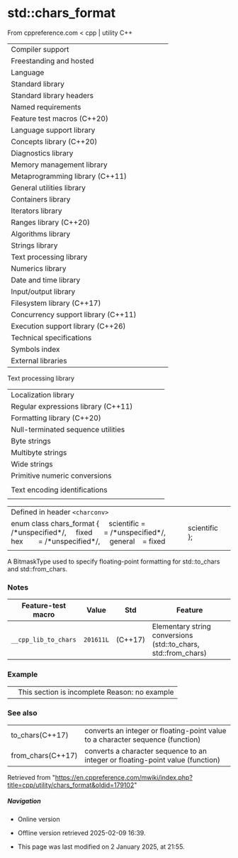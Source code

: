 # std::chars_format

From cppreference.com
< cpp‎ | utility
C++

|  |  |  |  |  |
| --- | --- | --- | --- | --- |
| Compiler support | | | | |
| Freestanding and hosted | | | | |
| Language | | | | |
| Standard library | | | | |
| Standard library headers | | | | |
| Named requirements | | | | |
| Feature test macros (C++20) | | | | |
| Language support library | | | | |
| Concepts library (C++20) | | | | |
| Diagnostics library | | | | |
| Memory management library | | | | |
| Metaprogramming library (C++11) | | | | |
| General utilities library | | | | |
| Containers library | | | | |
| Iterators library | | | | |
| Ranges library (C++20) | | | | |
| Algorithms library | | | | |
| Strings library | | | | |
| Text processing library | | | | |
| Numerics library | | | | |
| Date and time library | | | | |
| Input/output library | | | | |
| Filesystem library (C++17) | | | | |
| Concurrency support library (C++11) | | | | |
| Execution support library (C++26) | | | | |
| Technical specifications | | | | |
| Symbols index | | | | |
| External libraries | | | | |

Text processing library

|  |  |  |  |  |
| --- | --- | --- | --- | --- |
| Localization library | | | | |
| Regular expressions library (C++11) | | | | |
| Formatting library (C++20) | | | | |
| Null-terminated sequence utilities | | | | |
| Byte strings | | | | |
| Multibyte strings | | | | |
| Wide strings | | | | |
| Primitive numeric conversions | | | | |
| |  |  |  |  |  | | --- | --- | --- | --- | --- | | to_chars(C++17) | | | | | | to_chars_result(C++17) | | | | | | from_chars(C++17) | | | | | | from_chars_result(C++17) | | | | | | ****chars_format****(C++17) | | | | | |
| Text encoding identifications | | | | |
| |  |  |  |  |  | | --- | --- | --- | --- | --- | | text_encoding(C++26) | | | | | |

|  |  |  |
| --- | --- | --- |
| Defined in header `<charconv>` |  |  |
| enum class chars_format {      scientific = /\*unspecified\*/,      fixed      = /\*unspecified\*/,      hex        = /\*unspecified\*/,      general    = fixed | scientific }; |  | (since C++17) |
|  |  |  |

A BitmaskType used to specify floating-point formatting for std::to_chars and std::from_chars.

### Notes

| Feature-test macro | Value | Std | Feature |
| --- | --- | --- | --- |
| `__cpp_lib_to_chars` | `201611L` | (C++17) | Elementary string conversions (std::to_chars, std::from_chars) |

### Example

|  |  |
| --- | --- |
|  | This section is incomplete Reason: no example |

### See also

|  |  |
| --- | --- |
| to_chars(C++17) | converts an integer or floating-point value to a character sequence   (function) |
| from_chars(C++17) | converts a character sequence to an integer or floating-point value   (function) |

Retrieved from "<https://en.cppreference.com/mwiki/index.php?title=cpp/utility/chars_format&oldid=179102>"

##### Navigation

- Online version
- Offline version retrieved 2025-02-09 16:39.

- This page was last modified on 2 January 2025, at 21:55.
